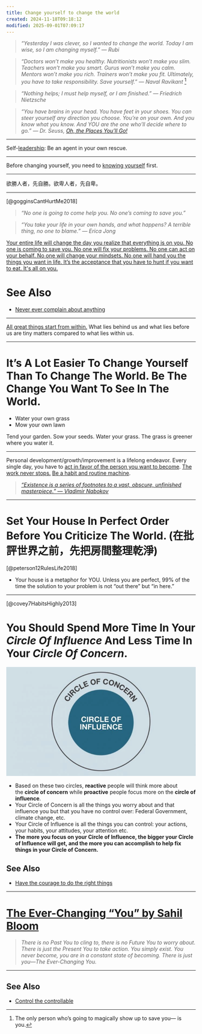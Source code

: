 ```yaml
---
title: Change yourself to change the world
created: 2024-11-18T09:18:12
modified: 2025-09-01T07:09:17
---
```


> _“Yesterday I was clever, so I wanted to change the world. Today I am wise, so I am changing myself.” — Rubi_

> _“Doctors won’t make you healthy. Nutritionists won’t make you slim. Teachers won’t make you smart. Gurus won’t make you calm. Mentors won’t make you rich. Trainers won’t make you fit. Ultimately, you have to take responsibility. Save yourself.” — Naval Ravikant_ [^1]

> _“Nothing helps; I must help myself, or I am finished.” — Friedrich Nietzsche_

> _“You have brains in your head. You have feet in your shoes. You can steer yourself any direction you choose. You’re on your own. And you know what you know. And YOU are the one who’ll decide where to go.” ― Dr. Seuss, [Oh, the Places You’ll Go!](https://www.goodreads.com/work/quotes/2125304)_

---

Self-[leadership](Leadership.md): Be an agent in your own rescue.

---

Before changing yourself, you need to [knowing yourself](mastering-yourself-is-superpower.md) first.

---

欲勝人者，先自勝。欲卑人者，先自卑。

---

[@gogginsCantHurtMe2018]

> _“No one is going to come help you. No one’s coming to save you.”_

> _“You take your life in your own hands, and what happens? A terrible thing, no one to blame.” — Erica Jong_

[Your entire life will change the day you realize that everything is on you. No one is coming to save you. No one will fix your problems. No one can act on your behalf. No one will change your mindsets. No one will hand you the things you want in life. It’s the acceptance that you have to hunt if you want to eat. It's all on you.](https://x.com/SahilBloom/status/1855607589578453496)

# See Also

* [Never ever complain about anything](never-ever-complain-about-anything.md)

---

[All great things start from within.](be-primarily-internally-driven-with-intrinsic-motivation.md) What lies behind us and what lies before us are tiny matters compared to what lies within us.

---

# It’s A Lot Easier To Change Yourself Than To Change The World. Be The Change You Want To See In The World.

* Water your own grass
* Mow your own lawn

Tend your garden. Sow your seeds. Water your grass. The grass is greener where you water it.

---

Personal development/growth/improvement is a lifelong endeavor. Every single day, you have to [act in favor of the person you want to become](your-identity-dictates-your-actions.md). [The work never stops.](every-single-day-chop-wood-carry-waters.md) [Be a habit and routine machine](be-a-habit-and-routine-machine.md).

> _[“Existence is a series of footnotes to a vast, obscure, unfinished masterpiece.” — Vladimir Nabokov](https://www.goodreads.com/quotes/93494-existence-is-a-series-of-footnotes-to-a-vast-obscure)_

---

# Set Your House In Perfect Order Before You Criticize The World. (在批評世界之前，先把房間整理乾淨)

[@peterson12RulesLife2018]

* Your house is a metaphor for YOU. Unless you are perfect, 99% of the time the solution to your problem is not “out there” but “in here.”

---

[@covey7HabitsHighly2013]

# You Should Spend More Time In Your _Circle Of Influence_ And Less Time In Your _Circle Of Concern_.

![](../_attachments/399f5eabbf33dfe8f8505b21847b81d5.png)

* Based on these two circles, **reactive** people will think more about the **circle of concern** while **proactive** people focus more on the **circle of influence**.
* Your Circle of Concern is all the things you worry about and that influence you but that you have no control over: Federal Government, climate change, etc.
* Your Circle of Influence is all the things you can control: your actions, your habits, your attitudes, your attention etc.
* **The more you focus on your Circle of Influence, the bigger your Circle of Influence will get, and the more you can accomplish to help fix things in your Circle of Concern.**

## See Also

* [Have the courage to do the right things](Have%20the%20courage%20to%20do%20the%20right%20things.md)

---

# [The Ever-Changing “You” by Sahil Bloom](https://www.sahilbloom.com/newsletter/the-ever-changing-you)

> _There is no Past You to cling to, there is no Future You to worry about. There is just the Present You to take action. You simply exist. You never become, you are in a constant state of becoming. There is just you—The Ever-Changing You._

---

## See Also

* [Control the controllable](control-the-controllable.md)

[^1]: The only person who’s going to magically show up to save you— is you.
